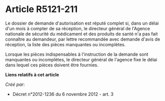 # Article R5121-211

Le dossier de demande d'autorisation est réputé complet si, dans un délai d'un mois à compter de sa réception, le directeur
général de l'Agence nationale de sécurité du médicament et des produits de santé n'a pas fait connaître au demandeur, par
lettre recommandée avec demande d'avis de réception, la liste des pièces manquantes ou incomplètes.

Lorsque les pièces indispensables à l'instruction de la demande sont manquantes ou incomplètes, le directeur général de
l'agence fixe le délai dans lequel ces pièces doivent être fournies.

**Liens relatifs à cet article**

_Créé par_:

  - Décret n°2012-1236 du 6 novembre 2012 - art. 3
